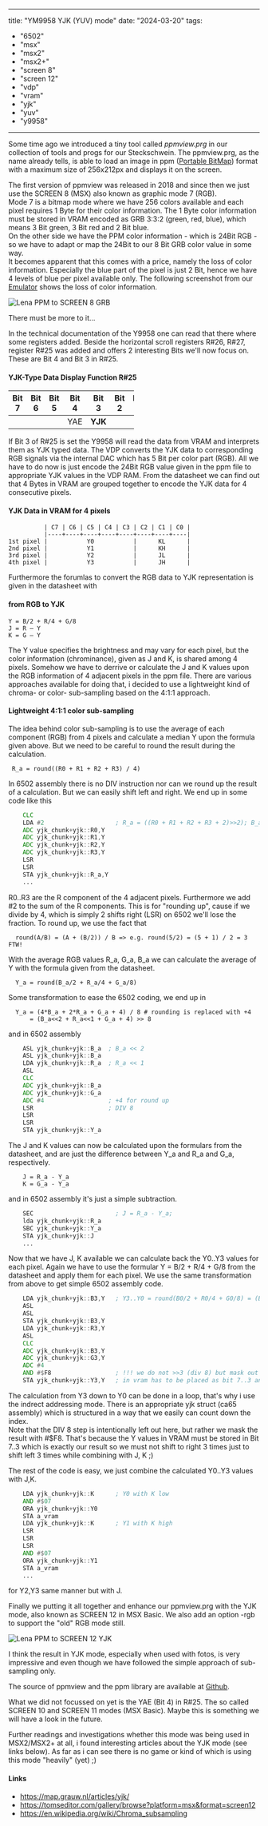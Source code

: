 
---
title: "YM9958 YJK (YUV) mode"
date: "2024-03-20"
tags:
  - "6502"
  - "msx"
  - "msx2"
  - "msx2+"
  - "screen 8"
  - "screen 12"
  - "vdp"
  - "vram"
  - "yjk"
  - "yuv"
  - "y9958"
---
Some time ago we introduced a tiny tool called _ppmview.prg_ in our collection of tools and progs for our Steckschwein. The ppmview.prg, as the name already tells, is able to load an image in ppm ([Portable BitMap](https://en.wikipedia.org/wiki/Netpbm)) format with a maximum size of 256x212px and displays it on the screen.

The first version of ppmview was released in 2018 and since then we just use the SCREEN 8 (MSX) also known as graphic mode 7 (RGB).<br>
Mode 7 is a bitmap mode where we have 256 colors available and each pixel requires 1 Byte for their color information.
The 1 Byte color information must be stored in VRAM encoded as GRB 3:3:2 (green, red, blue), which means 3 Bit green, 3 Bit red and 2 Bit blue. <br>
On the other side we have the PPM color information - which is 24Bit RGB - so we have to adapt or map the 24Bit to our 8 Bit GRB color value in some way.<br>
It becomes apparent that this comes with a price, namely the loss of color information. Especially the blue part of the pixel is just 2 Bit, hence we have 4 levels of blue per pixel available  only.
The following screenshot from our [Emulator](https://github.com/Steckschwein/steckschwein-emulator/) shows the loss of color information.

![Lena PPM to SCREEN 8 GRB](/post/2024/03/Y9958_yjk_mode.rgb.png)

There must be more to it...

In the technical documentation of the Y9958 one can read that there where some registers added. Beside the horizontal scroll registers R#26, R#27, register R#25 was added and offers 2 interesting Bits we'll now focus on. These are Bit 4 and Bit 3 in R#25.


#### YJK-Type Data Display Function R#25
<div style="width:50%; text-align:center;">

| Bit 7 | Bit 6 | Bit 5 | Bit 4 | Bit 3 | Bit 2 | Bit 1 | Bit 0 |
| ----- | ----- | ----- | ----- | ----- | ----- | ----- | ----- |
|  |  |  | YAE | **YJK** |  |  |  |
</div>

If Bit 3 of R#25 is set the Y9958 will read the data from VRAM and interprets them as YJK typed data. The VDP converts the YJK data to corresponding RGB signals via the internal DAC which has 5 Bit per color part (RGB).
All we have to do now is just encode the 24Bit RGB value given in the ppm file to appropriate YJK values in the VDP RAM. From the datasheet we can find out that 4 Bytes in VRAM are grouped together to encode the YJK data for 4 consecutive pixels.

#### YJK Data in VRAM for 4 pixels

```
          | C7 | C6 | C5 | C4 | C3 | C2 | C1 | C0 |
          |----+----+----+----+----+----+----+----|
1st pixel |           Y0           |      KL      |
2nd pixel |           Y1           |      KH      |
3rd pixel |           Y2           |      JL      |
4th pixel |           Y3           |      JH      |
```

Furthermore the forumlas to convert the RGB data to YJK representation is given in the datasheet with

#### from RGB to YJK
```
Y = B/2 + R/4 + G/8
J = R – Y
K = G – Y
```

The Y value specifies the brightness and may vary for each pixel, but the color information (chrominance), given as J and K, is shared among 4 pixels.
Somehow we have to derrive or calculate the J and K values upon the RGB information of 4 adjacent pixels in the ppm file. There are various approaches available for doing that,
i decided to use a lightweight kind of chroma- or color- sub-sampling based on the 4:1:1 approach.

#### Lightweight 4:1:1 color sub-sampling

The idea behind color sub-sampling is to use the average of each component (RGB) from 4 pixels and calculate a median Y upon the formula given above. But we need to be careful to round the result during the calculation.

```
 R_a = round((R0 + R1 + R2 + R3) / 4)
```

In 6502 assembly there is no DIV instruction nor can we round up the result of a calculation. But we can easily shift left and right. We end up in some code like this

```asm
    CLC
    LDA #2                    ; R_a = ((R0 + R1 + R2 + R3 + 2)>>2); B_a, G_a same manner
    ADC yjk_chunk+yjk::R0,Y
    ADC yjk_chunk+yjk::R1,Y
    ADC yjk_chunk+yjk::R2,Y
    ADC yjk_chunk+yjk::R3,Y
    LSR
    LSR
    STA yjk_chunk+yjk::R_a,Y
    ...
```
R0..R3 are the R component of the 4 adjacent pixels. Furthermore we add #2 to the sum of the R components. This is for "rounding up", cause if we divide by 4, which is simply 2 shifts right (LSR) on 6502 we'll lose the fraction. To round up, we use the fact that

```
  round(A/B) = (A + (B/2)) / B => e.g. round(5/2) = (5 + 1) / 2 = 3 FTW!
```

With the average RGB values R_a, G_a, B_a we can calculate the average of Y with the formula given from the datasheet.

```
  Y_a = round(B_a/2 + R_a/4 + G_a/8)
```

Some transformation to ease the 6502 coding, we end up in

```
  Y_a = (4*B_a + 2*R_a + G_a + 4) / 8 # rounding is replaced with +4
      = (B_a<<2 + R_a<<1 + G_a + 4) >> 8
```

and in 6502 assembly

```asm
    ASL yjk_chunk+yjk::B_a  ; B_a << 2
    ASL yjk_chunk+yjk::B_a
    LDA yjk_chunk+yjk::R_a  ; R_a << 1
    ASL
    CLC
    ADC yjk_chunk+yjk::B_a
    ADC yjk_chunk+yjk::G_a
    ADC #4                  ; +4 for round up
    LSR                     ; DIV 8
    LSR
    LSR
    STA yjk_chunk+yjk::Y_a
```

The J and K values can now be calculated upon the formulars from the datasheet, and are just the difference between Y_a and R_a and G_a, respectively.

```
    J = R_a - Y_a
    K = G_a - Y_a
```

and in 6502 assembly it's just a simple subtraction.

```asm
    SEC                       ; J = R_a - Y_a;
    lda yjk_chunk+yjk::R_a
    SBC yjk_chunk+yjk::Y_a
    STA yjk_chunk+yjk::J
    ...
```

Now that we have J, K available we can calculate back the Y0..Y3 values for each pixel. Again we have to use the formular Y = B/2 + R/4 + G/8 from the datasheet and apply them for each pixel.
We use the same transformation from above to get simple 6502 assembly code.

```asm
    LDA yjk_chunk+yjk::B3,Y   ; Y3..Y0 = round(B0/2 + R0/4 + G0/8) = (B0<<2 + R0<<1 + G + 4) >> 3
    ASL
    ASL
    STA yjk_chunk+yjk::B3,Y
    LDA yjk_chunk+yjk::R3,Y
    ASL
    CLC
    ADC yjk_chunk+yjk::B3,Y
    ADC yjk_chunk+yjk::G3,Y
    ADC #4
    AND #$F8                  ; !!! we do not >>3 (div 8) but mask out bit 2..0 since the y value
    STA yjk_chunk+yjk::Y3,Y   ; in vram has to be placed as bit 7..3 and bit 2..0 are the k/j component
```
The calculation from Y3 down to Y0 can be done in a loop, that's why i use the indrect addressing mode. There is an appropriate yjk struct (ca65 assembly) which is structured in a way that we easily can count down the index. <br>
Note that the DIV 8 step is intentionally left out here, but rather we mask the result with #$F8. That's because the Y values in VRAM must be stored in Bit 7..3 which is exactly our result so we must not shift to right 3 times just to shift left 3 times while combining with J, K ;)

The rest of the code is easy, we just combine the calculated Y0..Y3 values with J,K.

```asm
    LDA yjk_chunk+yjk::K      ; Y0 with K low
    AND #$07
    ORA yjk_chunk+yjk::Y0
    STA a_vram
    LDA yjk_chunk+yjk::K      ; Y1 with K high
    LSR
    LSR
    LSR
    AND #$07
    ORA yjk_chunk+yjk::Y1
    STA a_vram
    ...
```
for Y2,Y3 same manner but with J.

Finally we putting it all together and enhance our ppmview.prg with the YJK mode, also known as SCREEN 12 in MSX Basic. We also add an option -rgb to support the "old" RGB mode still.

![Lena PPM to SCREEN 12 YJK](/post/2024/03/Y9958_yjk_mode.yjk.png)

I think the result in YJK mode, especially when used with fotos, is very impressive and even though we have followed the simple approach of sub-sampling only.

The source of ppmview and the ppm library are available at [Github](https://github.com/Steckschwein/code/).

What we did not focussed on yet is the YAE (Bit 4) in R#25. The so called SCREEN 10 and SCREEN 11 modes (MSX Basic). Maybe this is something we will have a look in the future.

Further readings and investigations whether this mode was being used in MSX2/MSX2+ at all, i found interesting articles about the YJK mode (see links below). As far as i can see there is no game or kind of which is using this mode "heavily" (yet) ;)

#### Links
- https://map.grauw.nl/articles/yjk/
- https://tomseditor.com/gallery/browse?platform=msx&format=screen12
- https://en.wikipedia.org/wiki/Chroma_subsampling
